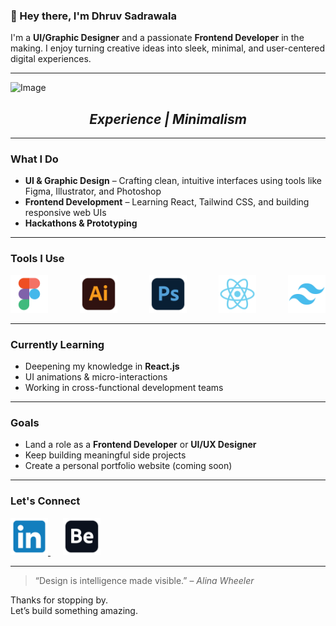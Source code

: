 ### 👋 Hey there, I'm Dhruv Sadrawala

I'm a **UI/Graphic Designer** and a passionate **Frontend Developer** in the making. I enjoy turning creative ideas into sleek, minimal, and user-centered digital experiences.

---

![Image](https://raw.githubusercontent.com/Dhruv-Sadrawala/Dhruv-Sadrawala/main/Animation.gif)  
<h2 align="center"><i>Experience | Minimalism</i></h2>

---

### What I Do

- **UI & Graphic Design** – Crafting clean, intuitive interfaces using tools like Figma, Illustrator, and Photoshop  
- **Frontend Development** – Learning React, Tailwind CSS, and building responsive web UIs  
- **Hackathons & Prototyping**

---

### Tools I Use

<div align="left" style="display: flex; justify-content: space-between; gap: 50px;">
  <a href="https://figma.com">
    <img src="https://raw.githubusercontent.com/Dhruv-Sadrawala/Dhruv-Sadrawala/main/ICO-01.jpg" width="60" height="60" alt="Figma" />
  </a>
  <a href="https://www.adobe.com/in/products/illustrator/campaign/pricing.html">
    <img src="https://raw.githubusercontent.com/Dhruv-Sadrawala/Dhruv-Sadrawala/main/ICO-02.jpg" width="60" height="60" alt="Adobe Illustrator" />
  </a>
  <a href="https://www.adobe.com/in/products/photoshop/landpa.html">
    <img src="https://raw.githubusercontent.com/Dhruv-Sadrawala/Dhruv-Sadrawala/main/ICO-03.jpg" width="60" height="60" alt="Adobe Photoshop" />
  </a>
  <a href="https://react.dev/">
    <img src="https://raw.githubusercontent.com/Dhruv-Sadrawala/Dhruv-Sadrawala/main/ICO-04.jpg" width="60" height="60" alt="React.js" />
  </a>
  <a href="https://tailwindcss.com/">
    <img src="https://raw.githubusercontent.com/Dhruv-Sadrawala/Dhruv-Sadrawala/main/ICO-05.jpg" width="60" height="60" alt="Tailwind CSS" />
  </a>
</div>

---

### Currently Learning

- Deepening my knowledge in **React.js**
- UI animations & micro-interactions
- Working in cross-functional development teams

---

### Goals

- Land a role as a **Frontend Developer** or **UI/UX Designer**
- Keep building meaningful side projects
- Create a personal portfolio website (coming soon)

---

### Let's Connect
<p align="left">
  <a href="https://www.linkedin.com/in/dhruv-sadrawala22" target="_blank">
    <img width="60" height="60" alt="LinkedIn" src="https://raw.githubusercontent.com/Dhruv-Sadrawala/Dhruv-Sadrawala/main/ICO-07.jpg" />
  </a>
  &nbsp;&nbsp;&nbsp;&nbsp;
  <a href="https://www.behance.net/dstudiosgraphics22" target="_blank">
    <img width="60" height="60" alt="Behance" src="https://raw.githubusercontent.com/Dhruv-Sadrawala/Dhruv-Sadrawala/main/ICO-06.jpg" />
  </a>
</p>

---

> “Design is intelligence made visible.” – *Alina Wheeler*

Thanks for stopping by.  
Let’s build something amazing.
